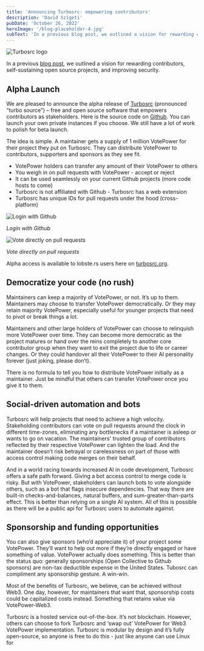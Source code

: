 ```yaml
---
title: 'Announcing Turbosrc: empowering contributors'
description: 'David Szigeti'
pubDate: 'October 26, 2022'
heroImage: '/blog-placeholder-4.jpg'
subText: 'In a previous blog post, we outlined a vision for rewarding contributors, self-sustaining open source projects, and improving security.'
---
```

![Turbosrc logo](/logoviolet.png)

In a previous [blog post](/blog/first-post/), we outlined a vision for rewarding contributors, self-sustaining open source projects, and improving security.

## Alpha Launch
We are pleased to announce the alpha release of [Turbosrc](https://www.turbosrc.org) (pronounced “turbo source”) – free and open source software that empowers contributors as stakeholders. Here is the source code on [Github](https://github.com/turbo-src). You can launch your own private instances if you choose. We still have a lot of work to polish for beta launch.

The idea is simple. A maintainer gets a supply of 1 million VotePower for their project they put on Turbosrc. They can distribute VotePower to contributors, supporters and sponsors as they see fit.

- VotePower holders can transfer any amount of their VotePower to others
- You weigh in on pull requests with VotePower - accept or reject
- It can be used seamlessly on your current Github projects (more code hosts to come)
- Turbosrc is not affiliated with Github - Turbosrc has a web extension
- Turbosrc has unique IDs for pull requests under the hood (cross-platform)

![Login with Github](/loginwithgithub.png)

*Login with Github*

![Vote directly on pull requests](/votebuttons.png)

*Vote directly on pull requests*

Alpha access is available to lobste.rs users here on [turbosrc.org](https://turbosrc.org/#alpha).

## Democratize your code (no rush)
Maintainers can keep a majority of VotePower, or not. It’s up to them. Maintainers may choose to transfer VotePower democratically. Or they may retain majority VotePower, especially useful for younger projects that need to pivot or break things a lot.

Maintainers and other large holders of VotePower can choose to relinquish more VotePower over time. They can become more democratic as the project matures or hand over the reins completely to another core contributor group when they want to exit the project due to life or career changes. Or they could handover all their VotePower to their AI personality forever (just joking, please don’t).

There is no formula to tell you how to distribute VotePower initially as a maintainer. Just be mindful that others can transfer VotePower once you give it to them.

## Social-driven automation and bots
Turbosrc will help projects that need to achieve a high velocity. Stakeholding contributors can vote on pull requests around the clock in different time-zones, eliminating any bottlenecks if a maintainer is asleep or wants to go on vacation. The maintainers' trusted group of contributors reflected by their respective VotePower can lighten the load. And the maintainer doesn’t risk betrayal or carelessness on part of those with access control making code merges on their behalf.

And in a world racing towards increased AI in code development, Turbosrc offers a safe path forward. Giving a bot access control to merge code is risky. But with VotePower, stakeholders can launch bots to vote alongside others, such as a bot that flags insecure dependencies. That way there are built-in checks-and-balances, natural buffers, and sum-greater-than-parts effect. This is better than relying on a single AI system. All of this is possible as there will be a public api for Turbosrc users to automate against.

## Sponsorship and funding opportunities
You can also give sponsors (who’d appreciate it) of your project some VotePower. They’ll want to help out more if they’re directly engaged or have something of value. VotePower actually does something. This is better than the status quo: generally sponsorships (Open Collective to Github sponsors) are non-tax deductible expense in the United States. Tubosrc can compliment any sponsorship gesture. A win-win.

Most of the benefits of Turbosrc, we believe, can be achieved without Web3. One day, however, for maintainers that want that, sponsorship costs could be capitalized costs instead. Something that retains value via VotePower-Web3.

Turbosrc is a hosted service out-of-the-box. It’s not blockchain. However, others can choose to fork Turbosrc and ‘swap out’ VotePower for Web3 VotePower implementation. Turbosrc is modular by design and it’s fully open-source, so anyone is free to do this - just like anyone can use Linux for
